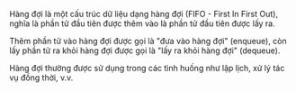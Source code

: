 ﻿Hàng đợi là một cấu trúc dữ liệu dạng hàng đợi (FIFO - First In First Out),
nghĩa là phần tử đầu tiên được thêm vào là phần tử đầu tiên được lấy ra.

Thêm phần tử vào hàng đợi được gọi là "đưa vào hàng đợi" (enqueue),
còn lấy phần tử ra khỏi hàng đợi được gọi là "lấy ra khỏi hàng đợi" (dequeue).

Hàng đợi thường được sử dụng trong các tình huống như lập lịch, xử lý tác vụ đồng thời, v.v.